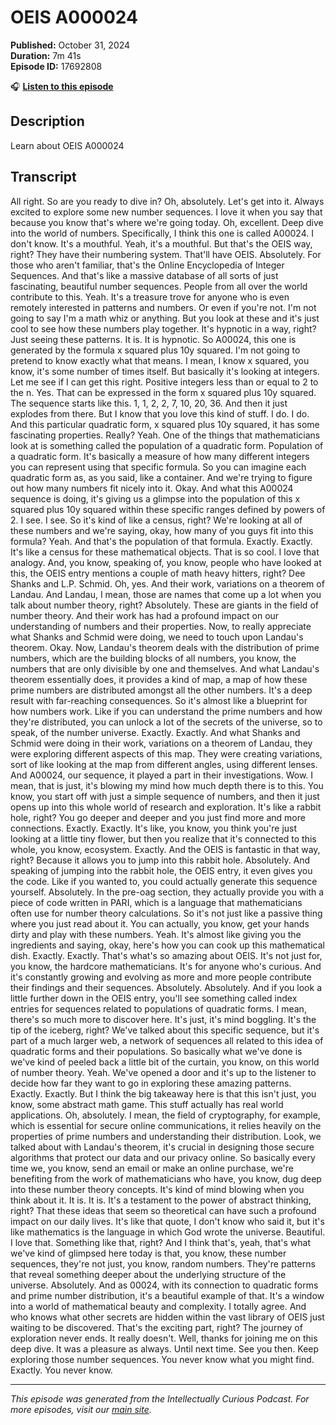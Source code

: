 # OEIS A000024

**Published:** October 31, 2024  
**Duration:** 7m 41s  
**Episode ID:** 17692808

🎧 **[Listen to this episode](https://intellectuallycurious.buzzsprout.com/2529712/episodes/17692808-oeis-a000024)**

## Description

Learn about OEIS A000024

## Transcript

All right. So are you ready to dive in? Oh, absolutely. Let's get into it. Always excited to explore some new number sequences. I love it when you say that because you know that's where we're going today. Oh, excellent. Deep dive into the world of numbers. Specifically, I think this one is called A00024. I don't know. It's a mouthful. Yeah, it's a mouthful. But that's the OEIS way, right? They have their numbering system. That'll have OEIS. Absolutely. For those who aren't familiar, that's the Online Encyclopedia of Integer Sequences. And that's like a massive database of all sorts of just fascinating, beautiful number sequences. People from all over the world contribute to this. Yeah. It's a treasure trove for anyone who is even remotely interested in patterns and numbers. Or even if you're not. I'm not going to say I'm a math whiz or anything. But you look at these and it's just cool to see how these numbers play together. It's hypnotic in a way, right? Just seeing these patterns. It is. It is hypnotic. So A00024, this one is generated by the formula x squared plus 10y squared. I'm not going to pretend to know exactly what that means. I mean, I know x squared, you know, it's some number of times itself. But basically it's looking at integers. Let me see if I can get this right. Positive integers less than or equal to 2 to the n. Yes. That can be expressed in the form x squared plus 10y squared. The sequence starts like this. 1, 1, 2, 2, 7, 10, 20, 36. And then it just explodes from there. But I know that you love this kind of stuff. I do. I do. And this particular quadratic form, x squared plus 10y squared, it has some fascinating properties. Really? Yeah. One of the things that mathematicians look at is something called the population of a quadratic form. Population of a quadratic form. It's basically a measure of how many different integers you can represent using that specific formula. So you can imagine each quadratic form as, as you said, like a container. And we're trying to figure out how many numbers fit nicely into it. Okay. And what this A00024 sequence is doing, it's giving us a glimpse into the population of this x squared plus 10y squared within these specific ranges defined by powers of 2. I see. I see. So it's kind of like a census, right? We're looking at all of these numbers and we're saying, okay, how many of you guys fit into this formula? Yeah. And that's the population of that formula. Exactly. Exactly. It's like a census for these mathematical objects. That is so cool. I love that analogy. And, you know, speaking of, you know, people who have looked at this, the OEIS entry mentions a couple of math heavy hitters, right? Dee Shanks and L.P. Schmid. Oh, yes. And their work, variations on a theorem of Landau. And Landau, I mean, those are names that come up a lot when you talk about number theory, right? Absolutely. These are giants in the field of number theory. And their work has had a profound impact on our understanding of numbers and their properties. Now, to really appreciate what Shanks and Schmid were doing, we need to touch upon Landau's theorem. Okay. Now, Landau's theorem deals with the distribution of prime numbers, which are the building blocks of all numbers, you know, the numbers that are only divisible by one and themselves. And what Landau's theorem essentially does, it provides a kind of map, a map of how these prime numbers are distributed amongst all the other numbers. It's a deep result with far-reaching consequences. So it's almost like a blueprint for how numbers work. Like if you can understand the prime numbers and how they're distributed, you can unlock a lot of the secrets of the universe, so to speak, of the number universe. Exactly. Exactly. And what Shanks and Schmid were doing in their work, variations on a theorem of Landau, they were exploring different aspects of this map. They were creating variations, sort of like looking at the map from different angles, using different lenses. And A00024, our sequence, it played a part in their investigations. Wow. I mean, that is just, it's blowing my mind how much depth there is to this. You know, you start off with just a simple sequence of numbers, and then it just opens up into this whole world of research and exploration. It's like a rabbit hole, right? You go deeper and deeper and you just find more and more connections. Exactly. Exactly. It's like, you know, you think you're just looking at a little tiny flower, but then you realize that it's connected to this whole, you know, ecosystem. Exactly. And the OEIS is fantastic in that way, right? Because it allows you to jump into this rabbit hole. Absolutely. And speaking of jumping into the rabbit hole, the OEIS entry, it even gives you the code. Like if you wanted to, you could actually generate this sequence yourself. Absolutely. In the pre-oag section, they actually provide you with a piece of code written in PARI, which is a language that mathematicians often use for number theory calculations. So it's not just like a passive thing where you just read about it. You can actually, you know, get your hands dirty and play with these numbers. Yeah. It's almost like giving you the ingredients and saying, okay, here's how you can cook up this mathematical dish. Exactly. Exactly. That's what's so amazing about OEIS. It's not just for, you know, the hardcore mathematicians. It's for anyone who's curious. And it's constantly growing and evolving as more and more people contribute their findings and their sequences. Absolutely. Absolutely. And if you look a little further down in the OEIS entry, you'll see something called index entries for sequences related to populations of quadratic forms. I mean, there's so much more to discover here. It's just, it's mind boggling. It's the tip of the iceberg, right? We've talked about this specific sequence, but it's part of a much larger web, a network of sequences all related to this idea of quadratic forms and their populations. So basically what we've done is we've kind of peeled back a little bit of the curtain, you know, on this world of number theory. Yeah. We've opened a door and it's up to the listener to decide how far they want to go in exploring these amazing patterns. Exactly. Exactly. But I think the big takeaway here is that this isn't just, you know, some abstract math game. This stuff actually has real world applications. Oh, absolutely. I mean, the field of cryptography, for example, which is essential for secure online communications, it relies heavily on the properties of prime numbers and understanding their distribution. Look, we talked about with Landau's theorem, it's crucial in designing those secure algorithms that protect our data and our privacy online. So basically every time we, you know, send an email or make an online purchase, we're benefiting from the work of mathematicians who have, you know, dug deep into these number theory concepts. It's kind of mind blowing when you think about it. It is. It is. It's a testament to the power of abstract thinking, right? That these ideas that seem so theoretical can have such a profound impact on our daily lives. It's like that quote, I don't know who said it, but it's like mathematics is the language in which God wrote the universe. Beautiful. I love that. Something like that, right? And I think that's, yeah, that's what we've kind of glimpsed here today is that, you know, these number sequences, they're not just, you know, random numbers. They're patterns that reveal something deeper about the underlying structure of the universe. Absolutely. And as 00024, with its connection to quadratic forms and prime number distribution, it's a beautiful example of that. It's a window into a world of mathematical beauty and complexity. I totally agree. And who knows what other secrets are hidden within the vast library of OEIS just waiting to be discovered. That's the exciting part, right? The journey of exploration never ends. It really doesn't. Well, thanks for joining me on this deep dive. It was a pleasure as always. Until next time. See you then. Keep exploring those number sequences. You never know what you might find. Exactly. You never know.

---
*This episode was generated from the Intellectually Curious Podcast. For more episodes, visit our [main site](https://intellectuallycurious.buzzsprout.com).*
